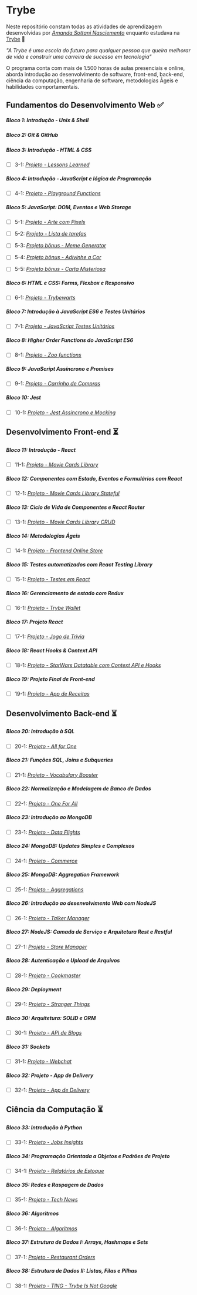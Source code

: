 # Trybe

Neste repositório constam todas as atividades de aprendizagem desenvolvidas por _[Amanda Sottani Nasciemento](www.linkedin.com/in/amandasottani)_ enquanto estudava na [Trybe](https://www.betrybe.com/) :rocket:

_"A Trybe é uma escola do futuro para qualquer pessoa que queira melhorar de vida e construir uma carreira de sucesso em tecnologia"_

O programa conta com mais de 1.500 horas de aulas presenciais e online, aborda introdução ao desenvolvimento de software, front-end, back-end, ciência da computação, engenharia de software, metodologias Ãgeis e habilidades comportamentais.

## Fundamentos do Desenvolvimento Web :white_check_mark:

##### Bloco 1: Introdução - Unix & Shell

##### Bloco 2: Git & GitHub

##### Bloco 3: Introdução - HTML & CSS

- [ ] 3-1: _[Projeto - Lessons Learned]()_

##### Bloco 4: Introdução - JavaScript e lógica de Programação

- [ ] 4-1: _[Projeto - Playground Functions]()_

##### Bloco 5: JavaScript: DOM, Eventos e Web Storage

- [ ] 5-1: _[Projeto - Arte com Pixels]()_

- [ ] 5-2: _[Projeto - Lista de tarefas]()_

- [ ] 5-3: _[Projeto bônus - Meme Generator]()_

- [ ] 5-4: _[Projeto bônus - Adivinhe a Cor]()_

- [ ] 5-5: _[Projeto bônus - Carta Misteriosa]()_

##### Bloco 6: HTML e CSS: Forms, Flexbox e Responsivo

- [ ] 6-1: _[Projeto - Trybewarts]()_

##### Bloco 7:  Introdução à JavaScript ES6 e Testes Unitários

- [ ] 7-1: _[Projeto - JavaScript Testes Unitários]()_

##### Bloco 8: Higher Order Functions do JavaScript ES6

- [ ] 8-1: _[Projeto - Zoo functions]()_

##### Bloco 9: JavaScript Assíncrono e Promises

- [ ] 9-1: _[Projeto - Carrinho de Compras]()_

##### Bloco 10: Jest

- [ ] 10-1: _[Projeto - Jest Assíncrono e Mocking]()_

## Desenvolvimento Front-end :hourglass_flowing_sand:

##### Bloco 11: Introdução - React

- [ ] 11-1: _[Projeto - Movie Cards Library]()_

##### Bloco 12: Componentes com Estado, Eventos e Formulários com React

- [ ] 12-1: _[Projeto - Movie Cards Library Stateful]()_

##### Bloco 13: Ciclo de Vida de Componentes e React Router

- [ ] 13-1: _[Projeto - Movie Cards Library CRUD]()_

##### Bloco 14: Metodologias Ágeis

- [ ] 14-1: _[Projeto - Frontend Online Store]()_

##### Bloco 15: Testes automatizados com React Testing Library

- [ ] 15-1: _[Projeto - Testes em React]()_

##### Bloco 16: Gerenciamento de estado com Redux

- [ ] 16-1: _[Projeto - Trybe Wallet]()_

##### Bloco 17: Projeto React

- [ ] 17-1: _[Projeto - Jogo de Trivia]()_

##### Bloco 18: React Hooks & Context API

- [ ] 18-1: _[Projeto - StarWars Datatable com Context API e Hooks]()_

##### Bloco 19: Projeto Final de Front-end

- [ ] 19-1: _[Projeto - App de Receitas]()_

## Desenvolvimento Back-end :hourglass_flowing_sand:

##### Bloco 20: Introdução à SQL

- [ ] 20-1: _[Projeto - All for One]()_

##### Bloco 21: Funções SQL, Joins e Subqueries

- [ ] 21-1: _[Projeto - Vocabulary Booster]()_

##### Bloco 22:  Normalização e Modelagem de Banco de Dados

- [ ] 22-1: _[Projeto - One For All]()_

##### Bloco 23: Introdução ao MongoDB

- [ ] 23-1: _[Projeto - Data Flights]()_

##### Bloco 24:  MongoDB: Updates Simples e Complexos

- [ ] 24-1: _[Projeto - Commerce]()_

##### Bloco 25: MongoDB: Aggregation Framework

- [ ] 25-1: _[Projeto - Aggregations]()_

##### Bloco 26: Introdução ao desenvolvimento Web com NodeJS

- [ ] 26-1: _[Projeto - Talker Manager]()_

##### Bloco 27:  NodeJS: Camada de Serviço e Arquitetura Rest e Restful

- [ ] 27-1: _[Projeto - Store Manager]()_

##### Bloco 28:  Autenticação e Upload de Arquivos

- [ ] 28-1: _[Projeto - Cookmaster ]()_

##### Bloco 29:  Deployment

- [ ] 29-1: _[Projeto - Stranger Things]()_

##### Bloco 30: Arquitetura: SOLID e ORM

- [ ] 30-1: _[Projeto - API de Blogs]()_

##### Bloco 31: Sockets

- [ ] 31-1: _[Projeto - Webchat]()_

##### Bloco 32: Projeto - App de Delivery

- [ ] 32-1: _[Projeto - App de Delivery]()_


## Ciência da Computação :hourglass_flowing_sand:

##### Bloco 33: Introdução à Python

- [ ] 33-1: _[Projeto - Jobs Insights]()_

##### Bloco 34: Programação Orientada a Objetos e Padrões de Projeto

- [ ] 34-1: _[Projeto - Relatórios de Estoque]()_

##### Bloco 35: Redes e Raspagem de Dados

- [ ] 35-1: _[Projeto - Tech News]()_

##### Bloco 36: Algoritmos

- [ ] 36-1: _[Projeto - Algoritmos]()_

##### Bloco 37: Estrutura de Dados I: Arrays, Hashmaps e Sets 

- [ ] 37-1: _[Projeto - Restaurant Orders]()_

##### Bloco 38: Estrutura de Dados II: Listas, Filas e Pilhas

- [ ] 38-1: _[Projeto - TING - Trybe Is Not Google]()_



